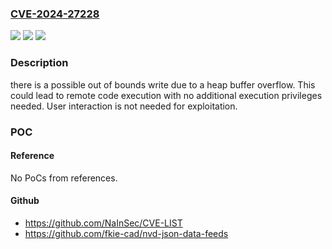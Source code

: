 ### [CVE-2024-27228](https://cve.mitre.org/cgi-bin/cvename.cgi?name=CVE-2024-27228)
![](https://img.shields.io/static/v1?label=Product&message=Android&color=blue)
![](https://img.shields.io/static/v1?label=Version&message=%3D%2013%20&color=brighgreen)
![](https://img.shields.io/static/v1?label=Vulnerability&message=Remote%20code%20execution&color=brighgreen)

### Description

there is a possible out of bounds write due to a heap buffer overflow. This could lead to remote code execution with no additional execution privileges needed. User interaction is not needed for exploitation.

### POC

#### Reference
No PoCs from references.

#### Github
- https://github.com/NaInSec/CVE-LIST
- https://github.com/fkie-cad/nvd-json-data-feeds

